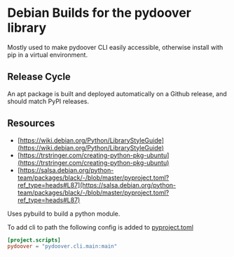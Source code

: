 # Debian Builds for the pydoover library

Mostly used to make pydoover CLI easily accessible, otherwise install with pip in a virtual environment. 

## Release Cycle

An apt package is built and deployed automatically on a Github release, and should match PyPI releases.


## Resources

- [https://wiki.debian.org/Python/LibraryStyleGuide](https://wiki.debian.org/Python/LibraryStyleGuide)
- [https://trstringer.com/creating-python-pkg-ubuntu](https://trstringer.com/creating-python-pkg-ubuntu)
- [https://salsa.debian.org/python-team/packages/black/-/blob/master/pyproject.toml?ref_type=heads#L87](https://salsa.debian.org/python-team/packages/black/-/blob/master/pyproject.toml?ref_type=heads#L87)

Uses pybuild to build a python module.

To add cli to path the following config is added to [pyproject.toml](../pyproject.toml)

```toml
[project.scripts]
pydoover = "pydoover.cli.main:main"
```
